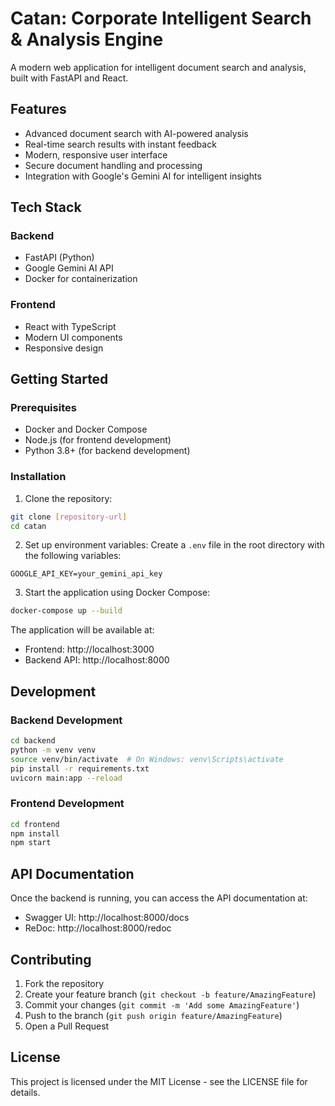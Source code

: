 # Catan: Corporate Intelligent Search & Analysis Engine

A modern web application for intelligent document search and analysis, built with FastAPI and React.

## Features

- Advanced document search with AI-powered analysis
- Real-time search results with instant feedback
- Modern, responsive user interface
- Secure document handling and processing
- Integration with Google's Gemini AI for intelligent insights

## Tech Stack

### Backend
- FastAPI (Python)
- Google Gemini AI API
- Docker for containerization

### Frontend
- React with TypeScript
- Modern UI components
- Responsive design

## Getting Started

### Prerequisites
- Docker and Docker Compose
- Node.js (for frontend development)
- Python 3.8+ (for backend development)

### Installation

1. Clone the repository:
```bash
git clone [repository-url]
cd catan
```

2. Set up environment variables:
Create a `.env` file in the root directory with the following variables:
```
GOOGLE_API_KEY=your_gemini_api_key
```

3. Start the application using Docker Compose:
```bash
docker-compose up --build
```

The application will be available at:
- Frontend: http://localhost:3000
- Backend API: http://localhost:8000

## Development

### Backend Development
```bash
cd backend
python -m venv venv
source venv/bin/activate  # On Windows: venv\Scripts\activate
pip install -r requirements.txt
uvicorn main:app --reload
```

### Frontend Development
```bash
cd frontend
npm install
npm start
```

## API Documentation

Once the backend is running, you can access the API documentation at:
- Swagger UI: http://localhost:8000/docs
- ReDoc: http://localhost:8000/redoc

## Contributing

1. Fork the repository
2. Create your feature branch (`git checkout -b feature/AmazingFeature`)
3. Commit your changes (`git commit -m 'Add some AmazingFeature'`)
4. Push to the branch (`git push origin feature/AmazingFeature`)
5. Open a Pull Request

## License

This project is licensed under the MIT License - see the LICENSE file for details. 